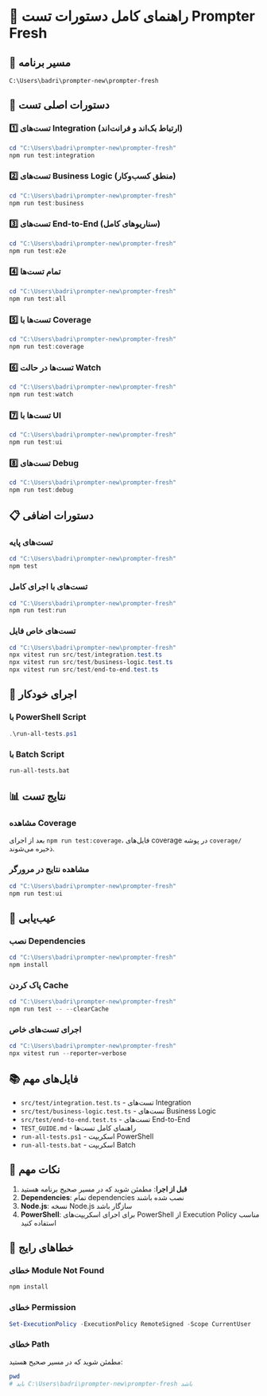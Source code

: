# 🧪 راهنمای کامل دستورات تست Prompter Fresh

## 📁 مسیر برنامه
```
C:\Users\badri\prompter-new\prompter-fresh
```

## 🚀 دستورات اصلی تست

### 1️⃣ تست‌های Integration (ارتباط بک‌اند و فرانت‌اند)
```powershell
cd "C:\Users\badri\prompter-new\prompter-fresh"
npm run test:integration
```

### 2️⃣ تست‌های Business Logic (منطق کسب‌وکار)
```powershell
cd "C:\Users\badri\prompter-new\prompter-fresh"
npm run test:business
```

### 3️⃣ تست‌های End-to-End (سناریوهای کامل)
```powershell
cd "C:\Users\badri\prompter-new\prompter-fresh"
npm run test:e2e
```

### 4️⃣ تمام تست‌ها
```powershell
cd "C:\Users\badri\prompter-new\prompter-fresh"
npm run test:all
```

### 5️⃣ تست‌ها با Coverage
```powershell
cd "C:\Users\badri\prompter-new\prompter-fresh"
npm run test:coverage
```

### 6️⃣ تست‌ها در حالت Watch
```powershell
cd "C:\Users\badri\prompter-new\prompter-fresh"
npm run test:watch
```

### 7️⃣ تست‌ها با UI
```powershell
cd "C:\Users\badri\prompter-new\prompter-fresh"
npm run test:ui
```

### 8️⃣ تست‌های Debug
```powershell
cd "C:\Users\badri\prompter-new\prompter-fresh"
npm run test:debug
```

## 📋 دستورات اضافی

### تست‌های پایه
```powershell
cd "C:\Users\badri\prompter-new\prompter-fresh"
npm test
```

### تست‌های با اجرای کامل
```powershell
cd "C:\Users\badri\prompter-new\prompter-fresh"
npm run test:run
```

### تست‌های خاص فایل
```powershell
cd "C:\Users\badri\prompter-new\prompter-fresh"
npx vitest run src/test/integration.test.ts
npx vitest run src/test/business-logic.test.ts
npx vitest run src/test/end-to-end.test.ts
```

## 🎯 اجرای خودکار

### با PowerShell Script
```powershell
.\run-all-tests.ps1
```

### با Batch Script
```cmd
run-all-tests.bat
```

## 📊 نتایج تست

### مشاهده Coverage
بعد از اجرای `npm run test:coverage`، فایل‌های coverage در پوشه `coverage/` ذخیره می‌شوند.

### مشاهده نتایج در مرورگر
```powershell
cd "C:\Users\badri\prompter-new\prompter-fresh"
npm run test:ui
```

## 🔧 عیب‌یابی

### نصب Dependencies
```powershell
cd "C:\Users\badri\prompter-new\prompter-fresh"
npm install
```

### پاک کردن Cache
```powershell
cd "C:\Users\badri\prompter-new\prompter-fresh"
npm run test -- --clearCache
```

### اجرای تست‌های خاص
```powershell
cd "C:\Users\badri\prompter-new\prompter-fresh"
npx vitest run --reporter=verbose
```

## 📚 فایل‌های مهم

- `src/test/integration.test.ts` - تست‌های Integration
- `src/test/business-logic.test.ts` - تست‌های Business Logic  
- `src/test/end-to-end.test.ts` - تست‌های End-to-End
- `TEST_GUIDE.md` - راهنمای کامل تست‌ها
- `run-all-tests.ps1` - اسکریپت PowerShell
- `run-all-tests.bat` - اسکریپت Batch

## 🎯 نکات مهم

1. **قبل از اجرا**: مطمئن شوید که در مسیر صحیح برنامه هستید
2. **Dependencies**: تمام dependencies نصب شده باشند
3. **Node.js**: نسخه Node.js سازگار باشد
4. **PowerShell**: برای اجرای اسکریپت‌های PowerShell از Execution Policy مناسب استفاده کنید

## 🚨 خطاهای رایج

### خطای Module Not Found
```powershell
npm install
```

### خطای Permission
```powershell
Set-ExecutionPolicy -ExecutionPolicy RemoteSigned -Scope CurrentUser
```

### خطای Path
مطمئن شوید که در مسیر صحیح هستید:
```powershell
pwd
# باید C:\Users\badri\prompter-new\prompter-fresh باشد
``` 